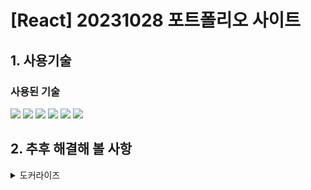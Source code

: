 # [React] 20231028 포트폴리오 사이트
## 1. 사용기술
### 사용된 기술
<img src="https://img.shields.io/badge/Vite-646CFF?style=flat-square&logo=vite&logoColor=white"> <img src="https://img.shields.io/badge/React-61DAFB?style=flat-square&logo=react&logoColor=black"> <img src="https://img.shields.io/badge/JavaScript-F7DF1E?style=flat-square&logo=javascript&logoColor=black">   <img src="https://img.shields.io/badge/styled_components-DB7093?style=flat-square&logo=styledcomponents&logoColor=white"> <img src="https://img.shields.io/badge/zustand-999999?style=flat-square&logo=react&logoColor=black"> <img src="https://img.shields.io/badge/Netlify-00C7B7?style=flat-square&logo=Netlify&logoColor=black">

## 2. 추후 해결해 볼 사항
 <details>
<summary>도커라이즈</summary>
<div markdown="1">       

### 1. Dockerfile
  ```js
    FROM node:20.9.0 as build

    WORKDIR /app

    COPY yarn.lock .
    COPY package.json ./package.json

    RUN yarn install

    COPY . ./

    RUN yarn build

    FROM nginx:1.25.3-alpine as start

    COPY ./nginx/nginx.conf /etc/nginx/conf.d/nginx.conf
    COPY --from=build /app/dist /usr/share/nginx/html

    EXPOSE 80

    ENTRYPOINT ["nginx", "-g", "daemon off;"]
  ```
### 2. nginx.conf
  ```js
    server {
      listen 80;
      server_name localhost;

      location / {
        root /usr/share/nginx/html;
        index index.html;
        try_files $uri $uri/ /index.html;
      }
    }
  ```
### 3. DockerHub에 이미지 push
![image](https://github.com/audrhks29/portfolio/assets/130128690/9f31b160-74a7-41bd-b961-c40227023b6d)
### 4. Google Cloud Run
![image](https://github.com/audrhks29/portfolio/assets/130128690/00c2bb92-9579-4768-8655-1331ddb9e115)
 <pre>Revision 'portfolio-00001-zbm' is not ready and cannot serve traffic. The user-provided container failed to start and listen on the port defined provided by the PORT=8080 environment variable. Logs for this revision might contain more information. Logs URL: Cloud Logging 열기  For more troubleshooting guidance, see https://cloud.google.com/run/docs/troubleshooting#container-failed-to-start</pre> 라는 오류가 발생

</div>
</details>
